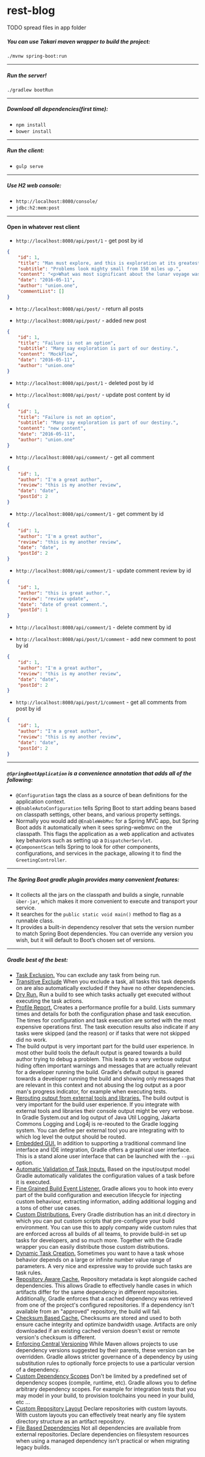 # rest-blog

TODO spread files in app folder

##### You can use Takari maven wrapper to build the project:

`./mvnw spring-boot:run`

___

##### Run the server!

`./gradlew bootRun`

___

##### Download all dependencies(first time):

* `npm install`
* `bower install`

___

##### Run the client:

* `gulp serve`

___

##### Use H2 web console:

* `http://localhost:8080/console/`
* `jdbc:h2:mem:post`

___

#### Open in whatever rest client

* `http://localhost:8080/api/post/1` - get post by id
```json
{
    "id": 1,
    "title": "Man must explore, and this is exploration at its greatest.",
    "subtitle": "Problems look mighty small from 150 miles up.",
    "content": "<p>What was most significant about the lunar voyage was not that man set foot on the Moon.</p>",
    "date": "2016-05-11",
    "author": "union.one",
    "commentList": []
}
```

* `http://localhost:8080/api/post/` - return all posts

* `http://localhost:8080/api/post/` - added new post
```json
{
    "id": 1,
    "title": "Failure is not an option",
    "subtitle": "Many say exploration is part of our destiny.",
    "content": "MockFlow",
    "date": "2016-05-11",
    "author": "union.one"
}
```
* `http://localhost:8080/api/post/1` - deleted post by id

* `http://localhost:8080/api/post/` - update post content by id
```json
{
    "id": 1,
    "title": "Failure is not an option",
    "subtitle": "Many say exploration is part of our destiny.",
    "content": "new content",
    "date": "2016-05-11",
    "author": "union.one"
}
```

* `http://localhost:8080/api/comment/` - get all comment
```json
{
    "id": 1,
    "author": "I'm a great author",
    "review": "this is my another review",
    "date": "date",
    "postId": 2
}
```

* `http://localhost:8080/api/comment/1` - get comment by id
```json
{
    "id": 1,
    "author": "I'm a great author",
    "review": "this is my another review",
    "date": "date",
    "postId": 2
}
```

* `http://localhost:8080/api/comment/1` - update comment review by id
```json
{
    "id": 1,
    "author": "this is great author.",
    "review": "review update",
    "date": "date of great comment.",
    "postId": 1
}
```

* `http://localhost:8080/api/comment/1` - delete comment by id

* `http://localhost:8080/api/post/1/comment` - add new comment to post by id
```json
{
    "id": 1,
    "author": "I'm a great author",
    "review": "this is my another review",
    "date": "date",
    "postId": 2
}
```

* `http://localhost:8080/api/post/1/comment` - get all comments from post by id
```json
{
    "id": 1,
    "author": "I'm a great author",
    "review": "this is my another review",
    "date": "date",
    "postId": 2
}
```

___

##### `@SpringBootApplication` is a convenience annotation that adds all of the following:
* `@Configuration` tags the class as a source of bean definitions for the application context.
* `@EnableAutoConfiguration` tells Spring Boot to start adding beans based on classpath settings, other beans, and various property settings.
* Normally you would add `@EnableWebMvc` for a Spring MVC app, but Spring Boot adds it automatically when it sees spring-webmvc on the classpath. This flags the application as a web application and activates key behaviors such as setting up a `DispatcherServlet`.
* `@ComponentScan` tells Spring to look for other components, configurations, and services in the package, allowing it to find the `GreetingController`.

___

##### The Spring Boot gradle plugin provides many convenient features:

* It collects all the jars on the classpath and builds a single, runnable `über-jar`, which makes it more convenient to execute and transport your service.
* It searches for the `public static void main()` method to flag as a runnable class.
* It provides a built-in dependency resolver that sets the version number to match Spring Boot dependencies. You can override any version you wish, but it will default to Boot’s chosen set of versions.

____

##### Gradle best of the best:
* [Task Exclusion.](https://docs.gradle.org/current/userguide/tutorial_gradle_command_line.html#sec:excluding_tasks_from_the_command_line) You can exclude any task from being run.
* [Transitive Exclude](https://docs.gradle.org/current/userguide/tutorial_gradle_command_line.html#sec:excluding_tasks_from_the_command_line) When you exclude a task, all tasks this task depends on are also automatically excluded if they have no other dependencies.
* [Dry Run.](https://docs.gradle.org/current/userguide/tutorial_gradle_command_line.html#sec:dry_run) Run a build to see which tasks actually get executed without executing the task actions.
* [Profile Report.](https://docs.gradle.org/current/userguide/tutorial_gradle_command_line.html#sec:profiling_build) Creates a performance profile for a build. Lists summary times and details for both the configuration phase and task execution. The times for configuration and task execution are sorted with the most expensive operations first. The task execution results also indicate if any tasks were skipped (and the reason) or if tasks that were not skipped did no work.
* The build output is very important part for the build user experience. In most other build tools the default output is geared towards a build author trying to debug a problem. This leads to a very verbose output hiding often important warnings and messages that are actually relevant for a developer running the build. Gradle's default output is geared towards a developer running the build and showing only messages that are relevant in this context and not abusing the log output as a poor man's progress indicator, for example when executing tests.
* [Rerouting output from external tools and libraries.](https://docs.gradle.org/current/userguide/logging.html#sec:external_tools) The build output is very important for the build user experience. If you integrate with external tools and libraries their console output might be very verbose. In Gradle System.out and log output of Java Util Logging, Jakarta Commons Logging and Log4j is re-reouted to the Gradle logging system. You can define per external tool you are integrating with to which log level the output should be routed.
* [Embedded GUI.](https://docs.gradle.org/current/userguide/tutorial_gradle_gui.html) In addition to supporting a traditional command line interface and IDE integration, Gradle offers a graphical user interface. This is a stand alone user interface that can be launched with the `--gui` option.
* [Automatic Validation of Task Inputs.](https://docs.gradle.org/current/userguide/userguide_single.html#incremental_tasks) Based on the input/output model Gradle automatically validates the configuration values of a task before it is executed.
* [Fine Grained Build Event Listener.](https://docs.gradle.org/current/userguide/build_lifecycle.html#build_lifecycle_events) Gradle allows you to hook into every part of the build configuration and execution lifecycle for injecting custom behaviour, extracting information, adding additional logging and a tons of other use cases.
* [Custom Distributions.](https://docs.gradle.org/current/userguide/init_scripts.html) Every Gradle distribution has an init.d directory in which you can put custom scripts that pre-configure your build environment. You can use this to apply company wide custom rules that are enforced across all builds of all teams, to provide build-in set up tasks for developers, and so much more. Together with the Gradle wrapper you can easily distribute those custom distributions.
* [Dynamic Task Creation.](https://docs.gradle.org/current/userguide/more_about_tasks.html#N10F07) Sometimes you want to have a task whose behavior depends on a large or infinite number value range of parameters. A very nice and expressive way to provide such tasks are task rules.
* [Repository Aware Cache.](https://docs.gradle.org/current/userguide/dependency_management.html#sub:cache_repository_independence) Repository metadata is kept alongside cached dependencies. This allows Gradle to effectively handle cases in which artifacts differ for the same dependency in different repositories. Additionally, Gradle enforces that a cached dependency was retrieved from one of the project's configured repositories. If a dependency isn't available from an "approved" repository, the build will fail.
* [Checksum Based Cache.](https://docs.gradle.org/current/userguide/dependency_management.html#sub:cache_checksum_storage) Checksums are stored and used to both ensure cache integrity and optimize bandwidth usage. Artifacts are only downloaded if an existing cached version doesn't exist or remote version's checksum is different.
* [Enforcing Central Versioning](https://docs.gradle.org/current/userguide/dependency_management.html#sec:custom_versioning_scheme) While Maven allows projects to use dependency versions suggested by their parents, these version can be overridden. Gradle allows stricter governance of a dependency by using substitution rules to optionally force projects to use a particular version of a dependency.
* [Custom Dependency Scopes](https://docs.gradle.org/current/userguide/dependency_management.html#sub:configurations) Don't be limited by a predefined set of dependency scopes (compile, runtime, etc). Gradle allows you to define arbitrary dependency scopes. For example for integration tests that you may model in your build, to provision toolchains you need in your build, etc ...
* [Custom Repository Layout](https://docs.gradle.org/current/userguide/dependency_management.html#N154B8) Declare repositories with custom layouts. With custom layouts you can effectively treat nearly any file system directory structure as an artifact repository.
* [File Based Dependencies](https://docs.gradle.org/current/userguide/dependency_management.html#sub:file_dependencies) Not all dependencies are available from external repositories. Declare dependencies on filesystem resources when using a managed dependency isn't practical or when migrating legacy builds.
